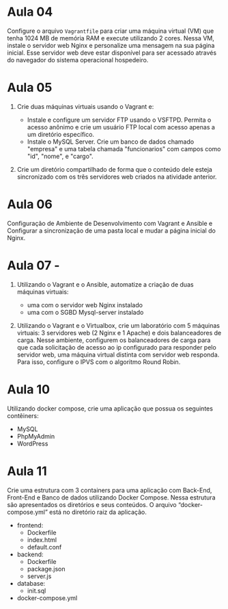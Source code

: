 # Aula 04
Configure o arquivo `Vagrantfile` para criar uma máquina virtual (VM) que tenha 1024 MB de memória RAM e execute utilizando 2 cores. Nessa VM, instale o servidor web Nginx e personalize uma mensagem na sua página inicial. 
Esse servidor web deve estar disponível para ser acessado através do navegador do sistema operacional hospedeiro.

# Aula 05

1. Crie duas máquinas virtuais usando o Vagrant e:
    - Instale e configure um servidor FTP usando o VSFTPD. Permita o acesso anônimo e crie um usuário FTP local com acesso apenas a um diretório específico.
    - Instale o MySQL Server. Crie um banco de dados chamado "empresa" e uma tabela chamada "funcionarios" com campos como "id", "nome", e "cargo".

2. Crie um diretório compartilhado de forma que o conteúdo dele esteja sincronizado com os três servidores web criados na atividade anterior.

# Aula 06
Configuração de Ambiente de Desenvolvimento com Vagrant e Ansible e Configurar a sincronização de uma pasta local e mudar a página inicial do Nginx.

# Aula 07 - 
1. Utilizando o Vagrant e o Ansible, automatize a criação de duas máquinas virtuais:
    - uma com o servidor web Nginx instalado
    - uma com o SGBD Mysql-server instalado
      
2. Utilizando o Vagrant e o Virtualbox, crie um laboratório com 5 máquinas virtuais: 3 servidores web (2 Nginx e 1 Apache) e dois balanceadores de carga. Nesse ambiente, configurem os balanceadores de carga para que cada solicitação de acesso ao ip configurado para
responder pelo servidor web, uma máquina virtual distinta com servidor web responda. Para isso, configure o IPVS com o algoritmo Round Robin.

# Aula 10

Utilizando docker compose, crie uma aplicação que possua os seguintes contêiners:
- MySQL
- PhpMyAdmin
- WordPress

# Aula 11

Crie uma estrutura com 3 containers para uma aplicação com Back-End, Front-End e Banco de dados utilizando Docker Compose. Nessa estrutura são apresentados os diretórios e seus conteúdos. O arquivo “docker-compose.yml” está no diretório raiz da aplicação.
- frontend:
    - Dockerfile
    - index.html
    - default.conf
- backend:
    - Dockerfile
    - package.json
    - server.js
- database:
    - init.sql
- docker-compose.yml
